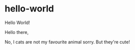 # hello-world
Hello World!

Hello there,

No, I cats are not my favourite animal sorry.
But they're cute!
